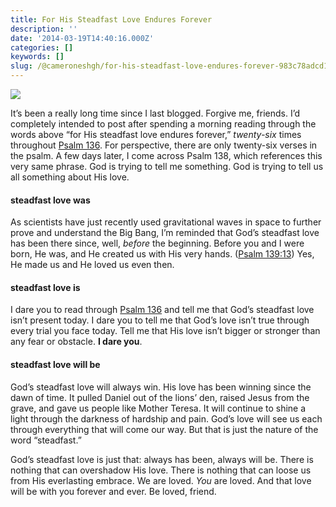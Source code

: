 ```yaml
---
title: For His Steadfast Love Endures Forever
description: ''
date: '2014-03-19T14:40:16.000Z'
categories: []
keywords: []
slug: /@cameroneshgh/for-his-steadfast-love-endures-forever-983c78adcd11
---
```


![](https://cdn-images-1.medium.com/max/1200/0*az-aHZsqIfAcmEh0.jpg)

It’s been a really long time since I last blogged. Forgive me, friends. I’d completely intended to post after spending a morning reading through the words above “for His steadfast love endures forever,” _twenty-six_ times throughout [Psalm 136](http://www.biblegateway.com/passage/?search=psalm+136&version=ESV). For perspective, there are only twenty-six verses in the psalm. A few days later, I come across Psalm 138, which references this very same phrase. God is trying to tell me something. God is trying to tell us all something about His love.

#### steadfast love was

As scientists have just recently used gravitational waves in space to further prove and understand the Big Bang, I’m reminded that God’s steadfast love has been there since, well, _before_ the beginning. Before you and I were born, He was, and He created us with His very hands. ([Psalm 139:13](http://www.biblegateway.com/passage/?search=psalm+139%3A13&version=ESV)) Yes, He made us and He loved us even then.

#### steadfast love is

I dare you to read through [Psalm 136](http://www.biblegateway.com/passage/?search=psalm+136&version=ESV) and tell me that God’s steadfast love isn’t present today. I dare you to tell me that God’s love isn’t true through every trial you face today. Tell me that His love isn’t bigger or stronger than any fear or obstacle. **I dare you**.

#### steadfast love will be

God’s steadfast love will always win. His love has been winning since the dawn of time. It pulled Daniel out of the lions’ den, raised Jesus from the grave, and gave us people like Mother Teresa. It will continue to shine a light through the darkness of hardship and pain. God’s love will see us each through everything that will come our way. But that is just the nature of the word “steadfast.”

God’s steadfast love is just that: always has been, always will be. There is nothing that can overshadow His love. There is nothing that can loose us from His everlasting embrace. We are loved. _You_ are loved. And that love will be with you forever and ever. Be loved, friend.